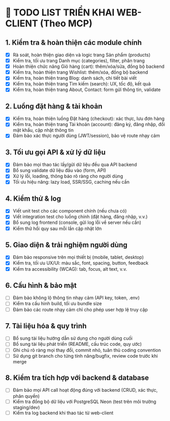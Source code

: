 # 📝 TODO LIST TRIỂN KHAI WEB-CLIENT (Theo MCP)

## 1. Kiểm tra & hoàn thiện các module chính
- [X] Rà soát, hoàn thiện giao diện và logic trang Sản phẩm (products)
- [X] Kiểm tra, tối ưu trang Danh mục (categories), filter, phân trang
- [X] Hoàn thiện chức năng Giỏ hàng (cart): thêm/xóa/sửa, đồng bộ backend
- [X] Kiểm tra, hoàn thiện trang Wishlist: thêm/xóa, đồng bộ backend
- [X] Kiểm tra, hoàn thiện trang Blog: danh sách, chi tiết bài viết
- [X] Kiểm tra, hoàn thiện trang Tìm kiếm (search): UX, tốc độ, kết quả
- [X] Kiểm tra, hoàn thiện trang About, Contact: form gửi thông tin, validate

## 2. Luồng đặt hàng & tài khoản
- [X] Kiểm tra, hoàn thiện luồng Đặt hàng (checkout): xác thực, lưu đơn hàng
- [X] Kiểm tra, hoàn thiện trang Tài khoản (account): đăng ký, đăng nhập, đổi mật khẩu, cập nhật thông tin
- [X] Đảm bảo xác thực người dùng (JWT/session), bảo vệ route nhạy cảm

## 3. Tối ưu gọi API & xử lý dữ liệu
- [X] Đảm bảo mọi thao tác lấy/gửi dữ liệu đều qua API backend
- [X] Bổ sung validate dữ liệu đầu vào (form, API)
- [X] Xử lý lỗi, loading, thông báo rõ ràng cho người dùng
- [X] Tối ưu hiệu năng: lazy load, SSR/SSG, caching nếu cần

## 4. Kiểm thử & log
- [X] Viết unit test cho các component chính (nếu chưa có)
- [X] Viết integration test cho luồng chính (đặt hàng, đăng nhập, v.v.)
- [X] Bổ sung log frontend (console, gửi log lỗi về server nếu cần)
- [X] Kiểm thử hồi quy sau mỗi lần cập nhật lớn

## 5. Giao diện & trải nghiệm người dùng
- [X] Đảm bảo responsive trên mọi thiết bị (mobile, tablet, desktop)
- [X] Kiểm tra, tối ưu UX/UI: màu sắc, font, spacing, button, feedback
- [X] Kiểm tra accessibility (WCAG): tab, focus, alt text, v.v.

## 6. Cấu hình & bảo mật
- [ ] Đảm bảo không lộ thông tin nhạy cảm (API key, token, .env)
- [ ] Kiểm tra cấu hình build, tối ưu bundle size
- [ ] Đảm bảo các route nhạy cảm chỉ cho phép user hợp lệ truy cập

## 7. Tài liệu hóa & quy trình
- [ ] Bổ sung tài liệu hướng dẫn sử dụng cho người dùng cuối
- [ ] Bổ sung tài liệu phát triển (README, cấu trúc code, quy ước)
- [ ] Ghi chú rõ ràng mọi thay đổi, commit nhỏ, tuân thủ coding convention
- [ ] Sử dụng git branch cho từng tính năng/bugfix, review code trước khi merge

## 8. Kiểm tra tích hợp với backend & database
- [ ] Đảm bảo mọi API call hoạt động đúng với backend (CRUD, xác thực, phân quyền)
- [ ] Kiểm tra đồng bộ dữ liệu với PostgreSQL Neon (test trên môi trường staging/dev)
- [ ] Kiểm tra log backend khi thao tác từ web-client 